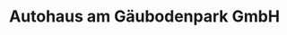 ---
title: "Autohaus am Gäubodenpark GmbH"
url: /straubing/autohaus-am-gaeubodenpark-gmbh/
shop: Autohaus
---